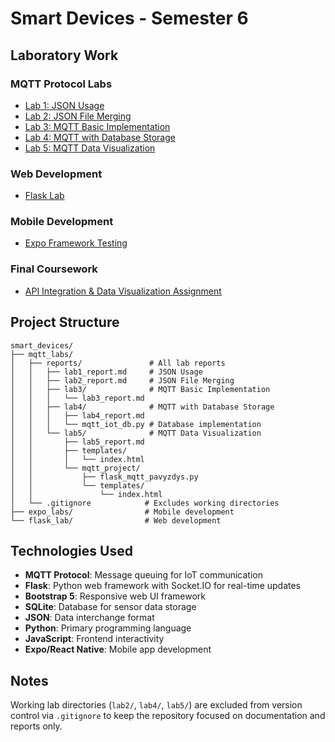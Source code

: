 # Smart Devices - Semester 6

## Laboratory Work

### MQTT Protocol Labs

- [Lab 1: JSON Usage](mqtt_labs/reports/lab1_report.md)
- [Lab 2: JSON File Merging](mqtt_labs/reports/lab2_report.md)  
- [Lab 3: MQTT Basic Implementation](mqtt_labs/reports/lab3/)
- [Lab 4: MQTT with Database Storage](mqtt_labs/reports/lab4/)
- [Lab 5: MQTT Data Visualization](mqtt_labs/reports/lab5/)

### Web Development

- [Flask Lab](flask_lab/)

### Mobile Development

- [Expo Framework Testing](expo_labs/README.md)

### Final Coursework

- [API Integration & Data Visualization Assignment](mqtt_labs/coursework/README.md)

## Project Structure

```
smart_devices/
├── mqtt_labs/
│   ├── reports/               # All lab reports
│   │   ├── lab1_report.md     # JSON Usage
│   │   ├── lab2_report.md     # JSON File Merging
│   │   ├── lab3/              # MQTT Basic Implementation
│   │   │   └── lab3_report.md 
│   │   ├── lab4/              # MQTT with Database Storage
│   │   │   ├── lab4_report.md 
│   │   │   └── mqtt_iot_db.py # Database implementation
│   │   └── lab5/              # MQTT Data Visualization
│   │       ├── lab5_report.md 
│   │       ├── templates/
│   │       │   └── index.html
│   │       └── mqtt_project/
│   │           ├── flask_mqtt_pavyzdys.py
│   │           └── templates/
│   │               └── index.html
│   └── .gitignore            # Excludes working directories
├── expo_labs/                # Mobile development
└── flask_lab/                # Web development
```

## Technologies Used

- **MQTT Protocol**: Message queuing for IoT communication
- **Flask**: Python web framework with Socket.IO for real-time updates
- **Bootstrap 5**: Responsive web UI framework
- **SQLite**: Database for sensor data storage
- **JSON**: Data interchange format
- **Python**: Primary programming language
- **JavaScript**: Frontend interactivity
- **Expo/React Native**: Mobile app development

## Notes

Working lab directories (`lab2/`, `lab4/`, `lab5/`) are excluded from version control via `.gitignore` to keep the repository focused on documentation and reports only.
